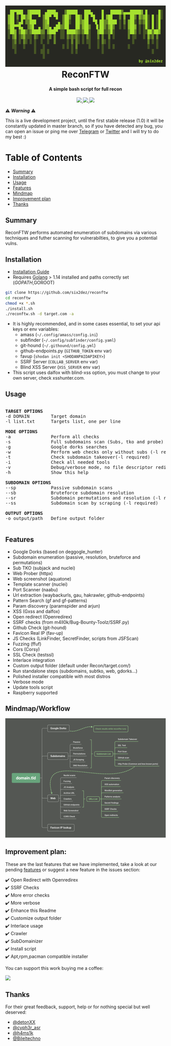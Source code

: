 <h1 align="center">
  <br>
  <a href="https://github.com/six2dez/reconftw"><img src="images/banner_small.png" alt="reconftw"></a>
  <br>
  ReconFTW
  <br>
</h1>

<h4 align="center">A simple bash script for full recon</h4>

<p align="center">
  <a href="https://github.com/six2dez/reconftw/releases/tag/0.9-beta1">
    <img src="https://img.shields.io/badge/release-0.9--beta1-green">
  </a>
   </a>
  <a href="https://www.gnu.org/licenses/gpl-3.0.en.html">
      <img src="https://img.shields.io/badge/license-GPL3-_red.svg">
  </a>
  <a href="https://twitter.com/Six2dez1">
    <img src="https://img.shields.io/badge/twitter-%40Six2dez1-blue">
  </a>
</p>

:warning: ***Warning*** :warning:

This is a live development project, until the first stable release (1.0) it will be constantly updated in master branch, so if you have detected any bug, you can open an issue or ping me over [Telegram](https://t.me/six2dez) or [Twitter](https://twitter.com/Six2dez1) and I will try to do my best :)

# Table of Contents
-   [Summary](#summary)
-   [Installation](#installation)
-   [Usage](#usage)
-   [Features](#features)
-   [Mindmap](#mindmapworkflow)
-   [Improvement plan](#improvement-plan)
-   [Thanks](#thanks)



## Summary

ReconFTW performs automated enumeration of subdomains via various techniques and futher scanning for vulnerabilties, to give you a potential vulns.


## Installation
- [Installation Guide](https://github.com/six2dez/reconftw/wiki)
- Requires [Golang](https://golang.org/dl/) > 1.14 installed and paths correctly set ($GOPATH,$GOROOT)

```bash
git clone https://github.com/six2dez/reconftw
cd reconftw
chmod +x *.sh
./install.sh
./reconftw.sh -d target.com -a
```

- It is highly recommended, and in some cases essential, to set your api keys or env variables:
  - amass (```~/.config/amass/config.ini```)
  - subfinder (```~/.config/subfinder/config.yaml```)
  - git-hound (```~/.githound/config.yml```)
  - github-endpoints.py (```GITHUB_TOKEN``` env var)
  - favup (```shodan init <SHODANPAIDAPIKEY>```)
  - SSRF Server (```COLLAB_SERVER``` env var) 
  - Blind XSS Server (```XSS_SERVER``` env var) 
- This script uses dalfox with blind-xss option, you must change to your own server, check xsshunter.com.

## Usage
<pre>

<b>TARGET OPTIONS</b>
-d DOMAIN        Target domain
-l list.txt      Targets list, one per line

<b>MODE OPTIONS</b>
-a               Perform all checks
-s               Full subdomains scan (Subs, tko and probe)
-g               Google dorks searches
-w               Perform web checks only without subs (-l required)
-t               Check subdomain takeover(-l required)
-i               Check all needed tools
-v               Debug/verbose mode, no file descriptor redir
-h               Show this help

<b>SUBDOMAIN OPTIONS</b>
--sp             Passive subdomain scans
--sb             Bruteforce subdomain resolution
--sr             Subdomain permutations and resolution (-l required)
--ss             Subdomain scan by scraping (-l required)

<b>OUTPUT OPTIONS</b>
-o output/path   Define output folder

</pre>

## Features 

- Google Dorks (based on deggogle_hunter)
- Subdomain enumeration (passive, resolution, bruteforce and permutations)
- Sub TKO (subjack and nuclei)
- Web Prober (httpx)
- Web screenshot (aquatone)
- Template scanner (nuclei)
- Port Scanner (naabu)
- Url extraction (waybackurls, gau, hakrawler, github-endpoints)
- Pattern Search (gf and gf-patterns)
- Param discovery (paramspider and arjun)
- XSS (Gxss and dalfox)
- Open redirect (Openredirex)
- SSRF checks (from m4ll0k/Bug-Bounty-Toolz/SSRF.py)
- Github Check (git-hound)
- Favicon Real IP (fav-up)
- JS Checks (LinkFinder, SecretFinder, scripts from JSFScan)
- Fuzzing (ffuf)
- Cors (Corsy)
- SSL Check (testssl)
- Interlace integration
- Custom output folder (default under Recon/target.com/)
- Run standalone steps (subdomains, subtko, web, gdorks...)
- Polished installer compatible with most distros
- Verbose mode
- Update tools script
- Raspberry supported

## Mindmap/Workflow

![Mindmap](images/mindmap.png)

## Improvement plan:

These are the last features that we have implemented, take a look at our pending [features](https://github.com/six2dez/reconftw/labels/feature) or suggest a new feature in the issues section:

:heavy_check_mark: Open Redirect with Openredirex  
:heavy_check_mark: SSRF Checks  
:heavy_check_mark: More error checks  
:heavy_check_mark: More verbose  
:heavy_check_mark: Enhance this Readme  
:heavy_check_mark: Customize output folder  
:heavy_check_mark: Interlace usage  
:heavy_check_mark: Crawler  
:heavy_check_mark: SubDomainizer  
:heavy_check_mark: Install script  
:heavy_check_mark: Apt,rpm,pacman compatible installer  


You can support this work buying me a coffee:

[<img src="https://cdn.buymeacoffee.com/buttons/v2/default-green.png">](https://www.buymeacoffee.com/six2dez)

## Thanks
For their great feedback, support, help or for nothing special but well deserved:
- [@detonXX](https://twitter.com/detonXX)
- [@cyph3r_asr](https://twitter.com/cyph3r_asr)
- [@h4ms1k](https://twitter.com/h4ms1k)
- [@Bileltechno](https://twitter.com/BilelEljaamii)
